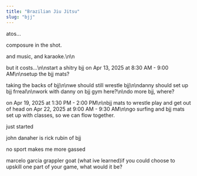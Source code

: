 ```yaml
---
title: "Brazilian Jiu Jitsu"
slug: "bjj"
---
```


atos...

composure in the shot.

and music, and karaoke.\n\n

but it costs...\n\nstart a shitry bjj on Apr 13, 2025 at 8:30 AM - 9:00 AM\n\nsetup the bjj mats?

taking the backs of bjj\n\nwe should still wrestle bjj\n\ndanny should set up bjj frreal\n\nwork with danny on bjj gym here?\n\ndo more bjj, where?

on Apr 19, 2025 at 1:30 PM - 2:00 PM\n\nbjj mats to wrestle play and get out of head on Apr 22, 2025 at 9:00 AM - 9:30 AM\n\ngo surfing and bjj mats set up with classes, so we can flow together.

just started

john danaher is rick rubin of bjj

no sport makes me more gassed

marcelo garcia grappler goat (what ive learned)if you could choose to upskill one part of your game, what would it be?
